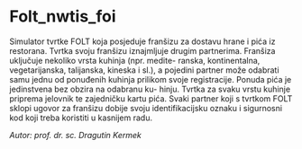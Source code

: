 # Folt_nwtis_foi
Simulator tvrtke FOLT koja posjeduje franšizu za dostavu hrane i pića iz restorana. Tvrtka svoju franšizu iznajmljuje drugim partnerima. Franšiza uključuje nekoliko vrsta kuhinja (npr. medite-
ranska, kontinentalna, vegetarijanska, talijanska, kineska i sl.), a pojedini partner može odabrati samu jednu
od ponuđenih kuhinja prilikom svoje registracije. Ponuda pića je jedinstvena bez obzira na odabranu ku-
hinju. Tvrtka za svaku vrstu kuhinje priprema jelovnik te zajedničku kartu pića. Svaki partner koji s tvrtkom
FOLT sklopi ugovor za franšizu dobije svoju identifikacijsku oznaku i sigurnosni kod koji treba koristiti u
kasnijem radu.

_Autor: prof. dr. sc. Dragutin Kermek_
